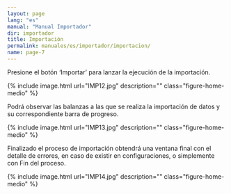 ```yaml
---
layout: page
lang: "es"
manual: "Manual Importador"
dir: importador
title: Importación
permalink: manuales/es/importador/importacion/
name: page-7
---
```


Presione el botón ‘Importar’ para lanzar la ejecución de la importación.

{% include image.html url="IMP12.jpg" description="" class="figure-home-medio" %}


Podrá observar las balanzas a las que se realiza la importación de datos y su correspondiente barra de progreso.


{% include image.html url="IMP13.jpg" description="" class="figure-home-medio" %}


Finalizado el proceso de importación obtendrá una ventana final con el detalle de errores, en caso de existir en configuraciones, o simplemente con Fin del proceso.


{% include image.html url="IMP14.jpg" description="" class="figure-home-medio" %}
